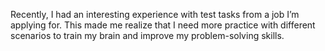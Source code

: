 Recently, I had an interesting experience with test tasks from a job I’m applying for. This made me realize that I need more practice with different scenarios to train my brain and improve my problem-solving skills.
